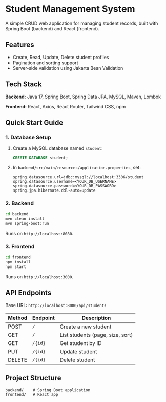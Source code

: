 # Student Management System

A simple CRUD web application for managing student records, built with Spring Boot (backend) and React (frontend).

## Features

* Create, Read, Update, Delete student profiles
* Pagination and sorting support
* Server-side validation using Jakarta Bean Validation

## Tech Stack

**Backend:** Java 17, Spring Boot, Spring Data JPA, MySQL, Maven, Lombok

**Frontend:** React, Axios, React Router, Tailwind CSS, npm

## Quick Start Guide

### 1. Database Setup

1. Create a MySQL database named `student`:

   ```sql
   CREATE DATABASE student;
   ```
2. In `backend/src/main/resources/application.properties`, set:

   ```properties
   spring.datasource.url=jdbc:mysql://localhost:3306/student
   spring.datasource.username=<YOUR_DB_USERNAME>
   spring.datasource.password=<YOUR_DB_PASSWORD>
   spring.jpa.hibernate.ddl-auto=update
   ```

### 2. Backend

```bash
cd backend
mvn clean install
mvn spring-boot:run
```

Runs on `http://localhost:8080`.

### 3. Frontend

```bash
cd frontend
npm install
npm start
```

Runs on `http://localhost:3000`.

## API Endpoints

Base URL: `http://localhost:8080/api/students`

| Method | Endpoint | Description                      |
| ------ | -------- | -------------------------------- |
| POST   | `/`      | Create a new student             |
| GET    | `/`      | List students (page, size, sort) |
| GET    | `/{id}`  | Get student by ID                |
| PUT    | `/{id}`  | Update student                   |
| DELETE | `/{id}`  | Delete student                   |

## Project Structure

```
backend/    # Spring Boot application
frontend/   # React app
```
